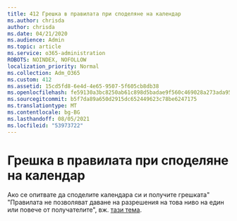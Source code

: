 ```yaml
---
title: 412 Грешка в правилата при споделяне на календар
ms.author: chrisda
author: chrisda
ms.date: 04/21/2020
ms.audience: Admin
ms.topic: article
ms.service: o365-administration
ROBOTS: NOINDEX, NOFOLLOW
localization_priority: Normal
ms.collection: Adm_O365
ms.custom: 412
ms.assetid: 15cd5fd8-6e4d-4e65-9507-5f605cb8db38
ms.openlocfilehash: fe59130a3bc8250ab61c898d5badae9f560c469028a273ada9576109e18c330a
ms.sourcegitcommit: b5f7da89a650d2915dc652449623c78be6247175
ms.translationtype: MT
ms.contentlocale: bg-BG
ms.lasthandoff: 08/05/2021
ms.locfileid: "53973722"
---
```

# <a name="policy-error-when-sharing-a-calendar"></a>Грешка в правилата при споделяне на календар

Ако се опитвате да споделите календара си и получите грешката" "Правилата не позволяват даване на разрешения на това ниво на един или повече от получателите", вж. [тази тема](https://support.microsoft.com/help/3187524/policy-does-not-allow-granting-permissions-at-this-level-to-one-or-mor).
